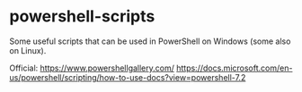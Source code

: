 # powershell-scripts

Some useful scripts that can be used in PowerShell on Windows (some also on Linux).


Official:
https://www.powershellgallery.com/
https://docs.microsoft.com/en-us/powershell/scripting/how-to-use-docs?view=powershell-7.2
